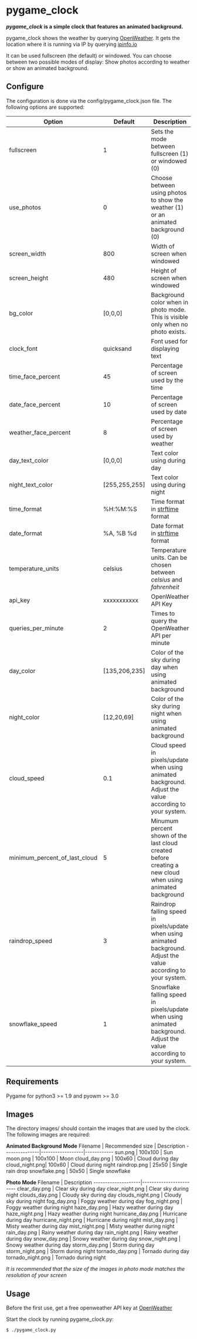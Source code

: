 # pygame_clock
**_pygame_clock_ is a simple clock that features an animated background.**

pygame_clock shows the weather by querying [OpenWeather](https://openweathermap.org/).
It gets the location where it is running via IP by querying [ipinfo.io](https://ipinfo.io/)

It can be used fullscreen (the default) or windowed. You can choose between two
possible modes of display: Show photos according to weather or show an animated
background.

## Configure

The configuration is done via the config/pygame_clock.json file.
The following options are supported:

Option              | Default     | Description
--------------------|-------------|------------
fullscreen          | 1           | Sets the mode between fullscreen (1) or windowed (0)
use_photos          | 0           | Choose between using photos to show the weather (1) or an animated background (0)
screen_width        | 800         | Width of screen when windowed
screen_height       | 480         | Height of screen when windowed
bg_color            |[0,0,0]      | Background color when in photo mode. This is visible only when no photo exists.
clock_font          |quicksand    | Font used for displaying text
time_face_percent   |45           | Percentage of screen used by the time
date_face_percent   |10           | Percentage of screen used by date
weather_face_percent|8            | Percentage of screen used by weather
day_text_color      |[0,0,0]      | Text color using during day
night_text_color    |[255,255,255]| Text color using during night
time_format         | %H:%M:%S    | Time format in [strftime](https://strftime.org/) format
date_format         | %A, %B %d   | Date format in [strftime](https://strftime.org/) format
temperature_units   | celsius     | Temperature units. Can be chosen between _celsius_ and _fahrenheit_
api_key             | xxxxxxxxxxx | OpenWeather API Key
queries_per_minute  | 2           | Times to query the OpenWeather API per minute
day_color           |[135,206,235]| Color of the sky during day when using animated background
night_color         |[12,20,69]   | Color of the sky during night when using animated background
cloud_speed         |0.1          | Cloud speed in pixels/update when using animated background. Adjust the value according to your system.
minimum_percent_of_last_cloud|5   | Minumum percent shown of the last cloud created before creating a new cloud when using animated background
raindrop_speed      | 3           | Raindrop falling speed in pixels/update when using animated background. Adjust the value according to your system.
snowflake_speed     | 1           | Snowflake falling speed in pixels/update when using animated background. Adjust the value according to your system.

## Requirements

Pygame for python3 >= 1.9 and pyowm >= 3.0
## Images

The directory images/ should contain the images that are used by the clock.
The following images are required:

**Animated Background Mode**
Filename       | Recommended size | Description
---------------|------------------|------------
sun.png        | 100x100          | Sun
moon.png       | 100x100          | Moon
cloud_day.png  | 100x60           | Cloud during day
cloud_night.png| 100x60           | Cloud during night
raindrop.png   | 25x50            | Single rain drop
snowflake.png  | 50x50            | Single snowflake

**Photo Mode**
Filename            | Description
--------------------|------------------------
clear_day.png       | Clear sky during day
clear_night.png     | Clear sky during night
clouds_day.png      | Cloudy sky during day
clouds_night.png    | Cloudy sky during night
fog_day.png         | Foggy weather during day
fog_night.png       | Foggy weather during night
haze_day.png        | Hazy weather during day
haze_night.png      | Hazy weather during night
hurricane_day.png   | Hurricane during day
hurricane_night.png | Hurricane during night
mist_day.png        | Misty weather during day
mist_night.png      | Misty weather during night
rain_day.png        | Rainy weather during day
rain_night.png      | Rainy weather during day
snow_day.png        | Snowy weather during day
snow_night.png      | Snowy weather during day
storm_day.png       | Storm during day
storm_night.png     | Storm during night
tornado_day.png     | Tornado during day
tornado_night.png   | Tornado during night

_It is recommended that the size of the images in photo mode matches the resolution of your screen_

## Usage

Before the first use, get a free openweather API key at [OpenWeather](https://openweathermap.org/)

Start the clock by running pygame_clock.py:
```shell
$ ./pygame_clock.py
```
